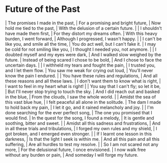Future of the Past
==================

| The promises I made in the past,
| For a promising and bright future,
| Now hold me tied to the past,
| With the delusion of a certain future.
| 
| I shouldn't have made them first,
| For they distort my dreams often.
| With this heavy burden, I went forward,
| Although I progressed, I wasn't happy.
| 
| I can't be like you, and smile all the time,
| You do act well, but I can't fake it.
| I may be cold for not smiling like you,
| I thought I needed you, not anymore.
| 
| I doubted myself and my eyes were dark,
| And I walked slow weighed by the future.
| Instead of being scared I chose to be bold,
| And I chose to face the uncertain days.
| 
| I withheld my tears and fought the pain,
| I trusted you, and I let them flow.
| You saw me weak for crying out loud,
| You'll never know the pain I endured.
| 
| You have these rules and regulations,
| And all these reasons and all these laws.
| I don't want them to know what is right,
| I want to feel in my heart what is right!
| 
| You say that I can't fly; so let it be,
| But I'll never stop trying to touch the sky.
| And I did reach out and basked in the blue,
| From the clouds, I saw the whole world.
| 
| Amidst the sea of this vast blue hue,
| I felt peaceful all alone in the solitude.
| The dam I made to hold back my pain,
| I let it go, and it rained melancholy and joy.
|
| I'm done searching for the ever perfect song,
| The one you promised that I would find.
| In the quest for the song, I found a melody,
| It is gentle and soothing, bitter and sweet.
| 
| Amidst all this sadness and frustrations,
| And in all these trials and tribulations,
| I forged my own rules and my shield,
| I got broken, and I emerged even stronger.
|
| If I learnt one lesson in this darkness,
| Is that the light I seek is within me.
| And all this pain and all this suffering,
| Are all hurdles to test my resolve.
|
| So I am not scared not any more,
| For the delusional future, I once envisioned.
| I now walk free without any burden or pain,
| And someday I will forge my future.